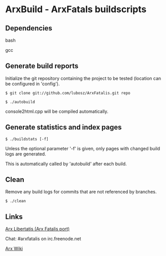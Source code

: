 # ArxBuild - ArxFatals buildscripts

## Dependencies

bash

gcc

## Generate build reports

Initialize the git repository containing the project to be tested (location can be configured in 'config').

`$ git clone git://github.com/lubosz/ArxFatalis.git repo`

`$ ./autobuild`

console2html.cpp will be compiled automatically.

## Generate statistics and index pages

`$ ./buildstats [-f]`

Unless the optional parameter '-f' is given, only pages with changed build logs are generated.

This is automatically called by 'autobuild' after each build.

## Clean 

Remove any build logs for commits that are not referenced by branches.

`$ ./clean`

## Links

[Arx Libertatis (Arx Fatalis port)](https://github.com/lubosz/ArxFatalis)

Chat: \#arxfatalis on irc.freenode.net

[Arx Wiki](http://arx.parpg.net/)
